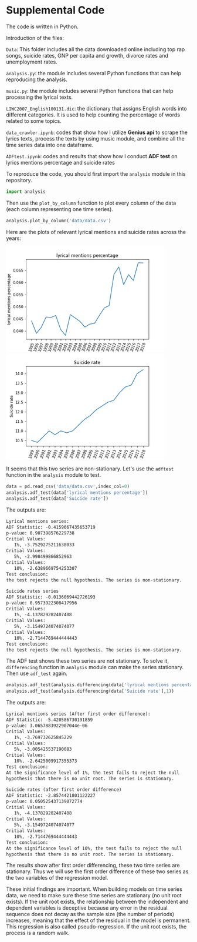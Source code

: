 # Supplemental Code

The code is written in Python.</p>
Introduction of the files:</p>
`Data`: This folder includes all the data downloaded online including top rap songs, suicide rates, GNP per capita and growth, divorce rates and unemployment rates.</p>
`analysis.py`: the module includes several Python functions that can help reproducing the analysis.</p>
`music.py`: the module includes several Python functions that can help processing the lyrical texts.</p>
`LIWC2007_English100131.dic`: the dictionary that assigns English words into different categories. It is used to help counting the percentage of words related to some topics.</p>
`data_crawler.ipynb`: codes that show how I utilize **Genius api** to scrape the lyrics texts, process the texts by using music module, and combine all the time series data into one dataframe.</p>
`ADFtest.ipynb`: codes and results that show how I conduct **ADF test** on lyrics mentions percentage and suicide rates</p>

To reproduce the code, you should first import the `analysis` module in this repository. </p>
```python
import analysis
```
Then use the `plot_by_column` function to plot every column of the data (each column representing one time series).
```python
analysis.plot_by_column('data/data.csv')
```
Here are the plots of relevant lyrical mentions and suicide rates across the years: </p>
![lyrical mentions related to death, negative emotions](https://github.com/macs30200-s22/replication-materials-zhiqianc/blob/main/README_files/lyrical%20mentions%20percentage_by_year.png)
![suicide rates](https://github.com/macs30200-s22/replication-materials-zhiqianc/blob/main/README_files/Suicide%20rate_by_year.png)

It seems that this two series are non-stationary. Let's use the `adftest` function in the `analysis` module to test. 
```python
data = pd.read_csv('data/data.csv',index_col=0)
analysis.adf_test(data['lyrical mentions percentage'])
analysis.adf_test(data['Suicide rate'])
```
The outputs are:
```
Lyrical mentions series:
ADF Statistic: -0.4159667435653719
p-value: 0.907398576229738
Critial Values:
   1%, -3.7529275211638033
Critial Values:
   5%, -2.998499866852963
Critial Values:
   10%, -2.6389669754253307
Test conclusion:
the test rejects the null hypothesis. The series is non-stationary.
```
```
Suicide rates series
ADF Statistic: -0.0136069442726193
p-value: 0.9573922308417956
Critial Values:
   1%, -4.137829282407408
Critial Values:
   5%, -3.1549724074074077
Critial Values:
   10%, -2.7144769444444443
Test conclusion:
the test rejects the null hypothesis. The series is non-stationary.
```

The ADF test shows these two series are not stationary. To solve it, `differencing` function in `analysis` module can make the series stationary. Then use `adf_test` again.

```python
analysis.adf_test(analysis.differencing(data['lyrical mentions percentage'],1))
analysis.adf_test(analysis.differencing(data['Suicide rate'],1))
```
The outputs are:
```
Lyrical mentions series (After first order difference):
ADF Statistic: -5.420586730191859
p-value: 3.0657883922907044e-06
Critial Values:
   1%, -3.769732625845229
Critial Values:
   5%, -3.005425537190083
Critial Values:
   10%, -2.6425009917355373
Test conclusion:
At the significance level of 1%, the test fails to reject the null hypothesis that there is no unit root. The series is stationary.
```

```
Suicide rates (after first order difference)
ADF Statistic: -2.8574421801122227
p-value: 0.050525437139072774
Critial Values:
   1%, -4.137829282407408
Critial Values:
   5%, -3.1549724074074077
Critial Values:
   10%, -2.7144769444444443
Test conclusion:
At the significance level of 10%, the test fails to reject the null hypothesis that there is no unit root. The series is stationary.
```

The results show after first order differencing, these two time series are stationary. Thus we will use the first order difference of these two series as the two variables of the regression model.</p>

These initial findings are important. When building models on time series data, we need to make sure these time series are stationary (no unit root exists). If the unit root exists, the relationship between the independent and dependent variables is deceptive because any error in the residual sequence does not decay as the sample size (the number of periods) increases, meaning that the effect of the residual in the model is permanent. This regression is also called pseudo-regression. If the unit root exists, the process is a random walk.
